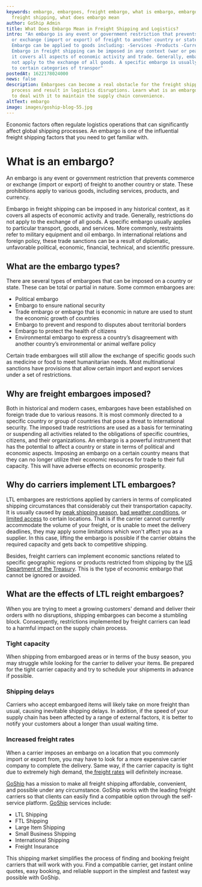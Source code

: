 ```yaml
---
keywords: embargo, embargoes, freight embargo, what is embargo, embargo in
  freight shipping, what does embargo mean
author: GoShip Admin
title: What Does Embargo Mean in Freight Shipping and Logistics?
intro: "An embargo is any event or government restriction that prevents commerce
  or exchange (import or export) of freight to another country or state. 
  Embargo can be applied to goods including: -Services -Products -Currency
  Embargo in freight shipping can be imposed in any context (war or peace), as
  it covers all aspects of economic activity and trade. Generally, embargoes do
  not apply to the exchange of all goods. A specific embargo is usually applied
  to certain categories of transpor"
postedAt: 1622178024000
news: false
description: Embargoes can become a real obstacle for the freight shipping
  process and result in logistics disruptions. Learn what is an embargo and how
  to deal with it to maintain the supply chain convenience.
altText: embargo
image: images/goship-blog-55.jpg
---
```



Economic factors often regulate logistics operations that can significantly affect global shipping processes. An embargo is one of the influential freight shipping factors that you need to get familiar with.

# What is an embargo?

An embargo is any event or government restriction that prevents commerce or exchange (import or export) of freight to another country or state. These prohibitions apply to various goods, including services, products, and currency.

Embargo in freight shipping can be imposed in any historical context, as it covers all aspects of economic activity and trade. Generally, restrictions do not apply to the exchange of all goods. A specific embargo usually applies to particular transport, goods, and services. More commonly, restraints refer to military equipment and oil embargo. In international relations and foreign policy, these trade sanctions can be a result of diplomatic, unfavorable political, economic, financial, technical, and scientific pressure.

## What are the embargo types? 

There are several types of embargoes that can be imposed on a country or state. These can be total or partial in nature. Some common embargoes are:

* Political embargo 
* Embargo to ensure national security
* Trade embargo or embargo that is economic in nature are used to stunt the economic growth of countries
* Embargo to prevent and respond to disputes about territorial borders
* Embargo to protect the health of citizens
* Environmental embargo to express a country’s disagreement with another country’s environmental or animal welfare policy

Certain trade embargoes will still allow the exchange of specific goods such as medicine or food to meet humanitarian needs. Most multinational sanctions have provisions that allow certain import and export services under a set of restrictions.

## Why are freight embargoes imposed? 

Both in historical and modern cases, embargoes have been established on foreign trade due to various reasons. It is most commonly directed to a specific country or group of countries that pose a threat to international security. The imposed trade restrictions are used as a basis for terminating or suspending all activities related to the obligations of specific countries, citizens, and their organizations. An embargo is a powerful instrument that has the potential to affect a country or state in terms of political and economic aspects. Imposing an embargo on a certain country means that they can no longer utilize their economic resources for trade to their full capacity. This will have adverse effects on economic prosperity.

## Why do carriers implement LTL embargoes?

LTL embargoes are restrictions applied by carriers in terms of complicated shipping circumstances that considerably cut their transportation capacity. It is usually caused by [peak shipping season](https://www.goship.com/posts/preparing-your-small-business-for-peak-shipping-season), [bad weather conditions](https://www.goship.com/posts/winter-shipping-tips-stay-ahead-storm), or [limited access](https://www.goship.com/posts/limited-access-shipping-location) to certain locations. That is if the carrier cannot currently accommodate the volume of your freight, or is unable to meet the delivery deadlines, they may apply some limitations which won't affect you as a supplier. In this case, lifting the embargo is possible if the carrier obtains the required capacity and gets back to competitive shipping.

Besides, freight carriers can implement economic sanctions related to specific geographic regions or products restricted from shipping by the [US Department of the Treasury](https://home.treasury.gov/policy-issues/financial-sanctions/sanctions-programs-and-country-information). This is the type of economic embargo that cannot be ignored or avoided.

## What are the effects of LTL reight embargoes?

When you are trying to meet a growing customers' demand and deliver their orders with no disruptions, shipping embargoes can become a stumbling block. Consequently, restrictions implemented by freight carriers can lead to a harmful impact on the supply chain process.

### Tight capacity

When shipping from embargoed areas or in terms of the busy season, you may struggle while looking for the carrier to deliver your items. Be prepared for the tight carrier capacity and try to schedule your shipments in advance if possible.

### Shipping delays

Carriers who accept embargoed items will likely take on more freight than usual, causing inevitable shipping delays. In addition, if the speed of your supply chain has been affected by a range of external factors, it is better to notify your customers about a longer than usual waiting time.

### Increased freight rates

When a carrier imposes an embargo on a location that you commonly import or export from, you may have to look for a more expensive carrier company to complete the delivery. Same way, if the carrier capacity is tight due to extremely high demand, the[ freight rates](https://www.goship.com/posts/how-are-truckload-freight-rates-calculated) will definitely increase.

[GoShip](https://www.goship.com/) has a mission to make all freight shipping affordable, convenient, and possible under any circumstance. GoShip works with the leading freight carriers so that clients can easily find a compatible option through the self-service platform. [GoShip](https://www.goship.com/) services include:

* LTL Shipping
* FTL Shipping
* Large Item Shipping
* Small Business Shipping
* International Shipping
* Freight Insurance

This shipping market simplifies the process of finding and booking freight carriers that will work with you. Find a compatible carrier, get instant online quotes, easy booking, and reliable support in the simplest and fastest way possible with GoShip.